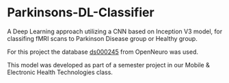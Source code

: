 # Parkinsons-DL-Classifier

A  Deep Learning approach utilizing a CNN based on Inception V3 model, for classifing fMRI scans to Parkinson Disease group or Healthy group.

For this project the database [ds000245](https://openfmri.org/dataset/ds000245/) from OpenNeuro was used.

This model was developed as part of a semester project in our Mobile & Electronic Health Technologies class.
